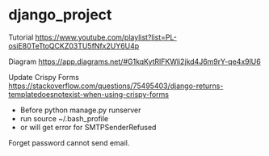 # django_project
Tutorial
https://www.youtube.com/playlist?list=PL-osiE80TeTtoQCKZ03TU5fNfx2UY6U4p

Diagram
https://app.diagrams.net/#G1kqKytRlFKWli2jkd4J6m9rY-qe4x9lU6

Update
Crispy Forms
https://stackoverflow.com/questions/75495403/django-returns-templatedoesnotexist-when-using-crispy-forms

- Before python manage.py runserver 
- run source ~/.bash_profile
- or will get error for SMTPSenderRefused

Forget password cannot send email.
